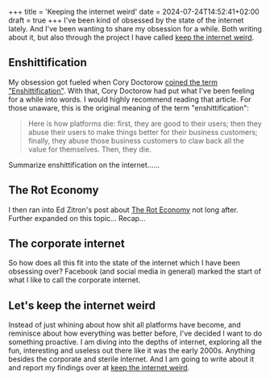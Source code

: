 +++
title = 'Keeping the internet weird'
date = 2024-07-24T14:52:41+02:00
draft = true
+++
I've been kind of obsessed by the state of the internet lately. And I've been wanting to share my obsession for a while. Both writing about it, but also through the project I have called [keep the internet weird](/weird/).

## Enshittification
My obsession got fueled when Cory Doctorow [coined the term "Enshittification"](https://pluralistic.net/2023/01/21/potemkin-ai/#hey-guys). With that, Cory Doctorow had put what I've been feeling for a while into words. I would highly recommend reading that article. For those unaware, this is the original meaning of the term "enshittification":

> Here is how platforms die: first, they are good to their users; then they abuse their users to make things better for their business customers; finally, they abuse those business customers to claw back all the value for themselves. Then, they die.

Summarize enshittification on the internet......

## The Rot Economy
I then ran into Ed Zitron's post about [The Rot Economy](https://www.wheresyoured.at/the-rot-economy/) not long after. Further expanded on this topic... Recap...

## The corporate internet
So how does all this fit into the state of the internet which I have been obsessing over? Facebook (and social media in general) marked the start of what I like to call the corporate internet. 

## Let's keep the internet weird
Instead of just whining about how shit all platforms have become, and reminisce about how everything was better before, I've decided I want to do something proactive. I am diving into the depths of internet, exploring all the fun, interesting and useless out there like it was the early 2000s. Anything besides the corporate and sterile internet. And I am going to write about it and report my findings over at [keep the internet weird](/weird/).
